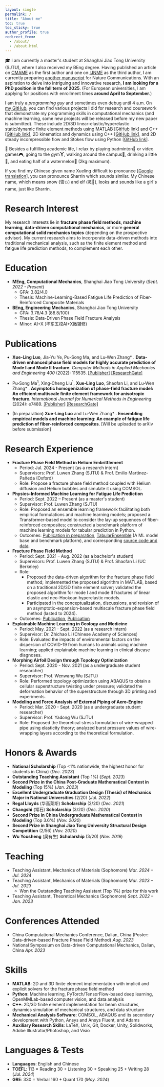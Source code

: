 ```yaml
---
layout: single
permalink: /
title: "About me"
toc: true
toc_sticky: true
author_profile: true
redirect_from: 
  - /about/
  - /about.html
---
```


🎓 I am currently a master's student at Shanghai Jiao Tong University (SJTU), where I also received my BEng degree. Having published an article on [CMAME](#pub-2022-data-driven) as the first author and one on [IJNME](#pub-2024-multiscale) as the third author, I am currently preparing [another manuscript](#pub-2024-piml) for Nature Communications. With an aspiration to delve into intriguing and innovative research, **I am looking for a PhD position in the fall term of 2025**. (For European universities, I am applying for positions with enrollment times **around April to September**.)

I am truly a *programming guy* and sometimes even debug until 4 a.m. On [my GitHub](https://github.com/LuoXueling), you can find various projects I did for research and coursework that demonstrate my programming skills in computational mechanics (and machine learning, some new projects will be released before my new paper is submitted). These include 2D/3D linear-elastic/hyperelastic static/dynamic finite element methods using MATLAB [[GitHub link](https://github.com/LuoXueling/FiniteElementMethodAndQuasicontinuumFracture)] and C++ [[GitHub link](https://github.com/LuoXueling/FiniteElementMethodForBeamAndTrussStructures)], 2D kinematics and dynamics using C++ [[GitHub link](https://github.com/LuoXueling/ComputationalKinematicsDynamicsOfMechanicalSystems)], and 2D steady incompressible flow and Stokes flow using Python [[GitHub link](https://github.com/LuoXueling/ComputationalFluidMechanicsSimpleExamples)]. 


🔫 Besides a fulfilling academic life, I relax by playing badminton🏸 or video games🎮, going to the gym🏋️, walking around the campus🚶, drinking a little🍺, and eating half of a watermelon🍉 (2kg maximum).

If you find my Chinese given name Xueling difficult to pronounce [[Google translation](https://translate.google.com/?sl=auto&tl=en&text=%E9%9B%AA%E7%81%B5&op=translate)], you can pronounce Sharrin which sounds similar. My Chinese name, which means snow (雪⛄) and elf (灵🧚), looks and sounds like a girl's name, just like Sharrin.

# Research Interest

My research interests lie in **fracture phase field methods**, **machine learning**, **data-driven computational mechanics**, or more **general computational solid mechanics topics** (depending on the prospective advisor). My current research aims to incorporate data-driven methods into traditional mechanical analysis, such as the finite element method and fatigue life prediction methods, to complement each other.

# Education

* **MEng, Computational Mechanics**, Shanghai Jiao Tong University (*Sept. 2022 - Present*)
  * GPA: 3.82/4.0
  * Thesis: Machine-Learning-Based Fatigue Life Prediction of Fiber-Reinforced Composite Materials
* **BEng, Engineering Mechanics**, Shanghai Jiao Tong University
  * GPA: 3.78/4.3 (88.8/100)
  * Thesis: Data-Driven Phase Field Fracture Analysis
  * Minor: AI+X (华东五校AI+X微辅修)

# Publications

<a name="pub-2022-data-driven"></a>
* **Xue-Ling Luo**, Jia-Yu Ye, Pu-Song Ma, and Lu-Wen Zhang* . **Data-driven enhanced phase field models for highly accurate prediction of Mode I and Mode II fracture**. *Computer Methods in Applied Mechanics and Engineering 400* (2022): 115535. [[Publisher]](https://www.sciencedirect.com/science/article/pii/S004578252200531X) [[ResearchGate]](https://www.researchgate.net/publication/363156166_Data-driven_enhanced_phase_field_models_for_highly_accurate_prediction_of_Mode_I_and_Mode_II_fracture)

<a name="pub-2024-multiscale"></a>
* Pu‐Song Ma<sup>1</sup>, Xing‐Cheng Liu<sup>1</sup>, **Xue‐Ling Luo**, Shaofan Li, and Lu‐Wen Zhang* . **Asymptotic homogenization of phase‐field fracture model: An efficient multiscale finite element framework for anisotropic fracture**. *International Journal for Numerical Methods in Engineering* (2024): e7489. [[Publisher]](https://onlinelibrary.wiley.com/doi/abs/10.1002/nme.7489) [[ResearchGate]](https://www.researchgate.net/publication/379517633_Asymptotic_homogenization_of_phase-field_fracture_model_An_efficient_multiscale_finite_element_framework_for_anisotropic_fracture)

<a name="pub-2024-piml"></a>
* (In preparation) **Xue-Ling Luo** and Lu-Wen Zhang* . **Ensembling empirical models and machine learning: An example of fatigue life prediction of fiber-reinforced composites**. [Will be uploaded to arXiv before submission]

# Research Experience

* **Fracture Phase Field Method in Helium Embrittlement**
  * Period: Jul. 2024 - Present (as a research intern)
  * Supervisors: Prof. Luwen Zhang (SJTU) & Prof. Emilio Martínez-Pañeda (Oxford)
  * Role: Propose a fracture phase field method coupled with Helium diffusion and Helium bubbles and simulate it using COMSOL.
* **Physics-Informed Machine Learning for Fatigue Life Prediction**
  * Period: Sept. 2022 – Present (as a master's student)
  * Supervisor: Prof. Luwen Zhang (SJTU)
  * Role: Proposed an ensemble learning framework facilitating both empirical formulations and machine learning models; proposed a Transformer-based model to consider the lay-up sequences of fiber-reinforced composites; constructed a benchmark platform of machine learning models for tabular prediction in Python.
  * Outcomes: [Publication in preparation](#pub-2024-piml), [TabularEnsemble](https://github.com/LuoXueling/tabular_ensemble) (A ML model base and benchmark platform), and corresponding [source code and data](https://github.com/LuoXueling/ENSEMBLE/tree/publication).
* **Fracture Phase Field Method**
  * Period: Sept. 2021 – Aug. 2022 (as a bachelor's student)
  * Supervisors: Prof. Luwen Zhang (SJTU) & Prof. Shaofan Li (UC Berkeley)
  * Role: 
    * Proposed the data-driven algorithm for the fracture phase field method; implemented the proposed algorithm in MATLAB, based on a traditional 2D/3D finite element solver; validated the proposed algorithm for mode I and mode II fractures of linear elastic and neo-Hookean hyperelastic models.
    * Participated in the conceptualization, discussions, and revision of an asymptotic-expansion-based multiscale fracture phase field method (lasted to 2024).
  * Outcomes: [Publication](#pub-2022-data-driven), [Publication](#pub-2024-multiscale)
* **Explainable Machine Learning in Geology and Medicine**
  * Period: May. 2021 – Sept. 2022 (as a research intern)
  * Supervisor: Dr. Zhichao Li (Chinese Academy of Sciences)
  * Role: Evaluated the impacts of environmental factors on the dispersion of COVID-19 from humans to animals using machine learning; applied explainable machine learning in clinical disease diagnoses.
* **Morphing Airfoil Design through Topology Optimization**
  * Period: Sept. 2020 - Nov. 2021 (as a undergraduate student researcher)
  * Supervisor: Prof. Wenwang Wu (SJTU)
  * Role: Performed topology optimization using ABAQUS to obtain a cellular superstructure twisting under pressure; validated the deformation behavior of the superstructure through 3D printing and experiments.
* **Modeling and Force Analysis of External Piping of Aero-Engine**
  * Period: Mar. 2020 - Sept. 2020 (as a undergraduate student researcher)
  * Supervisor: Prof. Yadong Wu (SJTU)
  * Role: Proposed the theoretical stress formulation of wire-wrapped pipe using elasticity theory; analyzed burst pressure values of wire-wrapping layers according to the theoretical formulation.

# Honors & Awards

* **National Scholarship** (Top <1% nationwide, the highest honor for students in China) (*Dec. 2023*)
* **Outstanding Teaching Assistant** (Top 1%) (*Sept. 2023*)
* **Second Prize in the China Post-Graduate Mathematical Contest in Modeling** (Top 15%) (*Jan. 2023*)
* **Excellent Undergraduate Graduation Design (Thesis) of Mechanics Major in National Universities** (2/20) (*Jul. 2022*)
* **Regal Lloyds** (华高莱斯) **Scholarship** (2/20) (*Dec. 2021*)
* **Changshi** (常石) **Scholarship** (3/20) (*Dec. 2020*)
* **Second Prize in China Undergraduate Mathematical Contest in Modeling** (Top 3.6%) (*Nov. 2020*)
* **Second Prize in Shanghai Jiao Tong University Structural Design Competition** (2/56) (*Nov. 2020*)
* **Wu Yousheng** (吴有生) **Scholarship** (3/20) (*Nov. 2019*)

# Teaching

* Teaching Assistant, Mechanics of Materials (Sophomore) *Mar. 2024 – Jul. 2024*
* Teaching Assistant, Mechanics of Materials (Sophomore) *Mar. 2023 – Jul. 2023*
  * Won the Outstanding Teaching Assistant (Top 1%) prize for this work
* Teaching Assistant, Theoretical Mechanics (Sophomore) *Sept. 2022 – Jan. 2023*

# Conferences Attended
* China Computational Mechanics Conference, Dalian, China (Poster: Data-driven-based Fracture Phase Field Method)	*Aug. 2023*
* National Symposium on Data-driven Computational Mechanics, Dalian, China	*Apr. 2023*

# Skills

* **MATLAB**: 2D and 3D finite element implementation with implicit and explicit solvers for the fracture phase field method
* **Python**: Machine learning, PyTorch/TensorFlow-based deep learning, OpenMMLab-based computer vision, and data analysis
* **C++**: 2D/3D finite element implementation for beam structures, dynamics simulation of mechanical structures, and data structure
* **Mechanical Analysis Software**: COMSOL, ABAQUS and its secondary development with Python, Ansys and Ansys Fluent, and Adams
* **Auxiliary Research Skills**: LaTeX, Unix, Git, Docker, Unity, Solidworks, Adobe Illustrator/Photoshop, and Visio

# Languages & Tests

* **Languages**: English and Chinese
* **TOEFL**: 113 = Reading 30 + Listening 30 + Speaking 25 + Writing 28 (*Jul. 2024*)
* **GRE**: 330 = Verbal 160 + Quant 170 (*May. 2024*)
